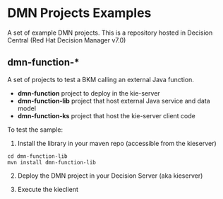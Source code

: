 DMN Projects Examples
=======================

A set of example DMN projects.
This is a repository hosted in Decision Central (Red Hat Decision Manager v7.0)

dmn-function-*
--------------

A set of projects to test a BKM calling an external Java function.

- **dmn-function** project to deploy in the kie-server
- **dmn-function-lib** project that host external Java service and data model
- **dmn-function-ks** project that host the kie-server client code

To test the sample:

1. Install the library in your maven repo (accessible from the kieserver) 

  ```
  cd dmn-function-lib
  mvn install dmn-function-lib
  ```

2. Deploy the DMN project in your Decision Server (aka kieserver)

3. Execute the kieclient
